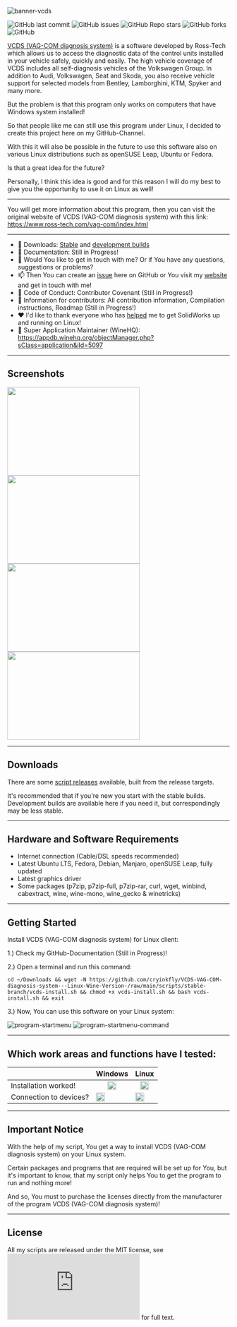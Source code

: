 ![banner-vcds](https://user-images.githubusercontent.com/79079633/134122849-69eea782-9f65-4b70-aadd-3d4cdce17bb5.png)

![GitHub last commit](https://img.shields.io/github/last-commit/cryinkfly/VCDS-VAG-COM-diagnosis-system---Linux-Wine-Version-?style=for-the-badge)
![GitHub issues](https://img.shields.io/github/issues-raw/cryinkfly/VCDS-VAG-COM-diagnosis-system---Linux-Wine-Version-?style=for-the-badge)
![GitHub Repo stars](https://img.shields.io/github/stars/cryinkfly/VCDS-VAG-COM-diagnosis-system---Linux-Wine-Version-?style=for-the-badge)
![GitHub forks](https://img.shields.io/github/forks/cryinkfly/VCDS-VAG-COM-diagnosis-system---Linux-Wine-Version-?style=for-the-badge)
![GitHub](https://img.shields.io/github/license/cryinkfly/VCDS-VAG-COM-diagnosis-system---Linux-Wine-Version-?style=for-the-badge)

[VCDS (VAG-COM diagnosis system)](https://www.ross-tech.com/vag-com/index.html) is a software developed by Ross-Tech which allows us to access the diagnostic data of the control units installed in your vehicle safely, quickly and easily. The high vehicle coverage of VCDS includes all self-diagnosis vehicles of the Volkswagen Group. In addition to Audi, Volkswagen, Seat and Skoda, you also receive vehicle support for selected models from Bentley, Lamborghini, KTM, Spyker and many more.

But the problem is that this program only works on computers that have Windows system installed!

So that people like me can still use this program under Linux, I decided to create this project here on my GitHub-Channel.

With this it will also be possible in the future to use this software also on various Linux distributions such as openSUSE Leap, Ubuntu or Fedora.

Is that a great idea for the future?

Personally, I think this idea is good and for this reason I will do my best to give you the opportunity to use it on Linux as well!

---

You will get more information about this program, then you can visit the original website of VCDS (VAG-COM diagnosis system) with this link: https://www.ross-tech.com/vag-com/index.html

---

  - 📂 Downloads: [Stable](https://github.com/cryinkfly/VCDS-VAG-COM-diagnosis-system---Linux-Wine-Version-/tree/main/scripts/stable-branch) and [development builds](https://github.com/cryinkfly/VCDS-VAG-COM-diagnosis-system---Linux-Wine-Version-/tree/main/scripts/development-branch)
  - 📔 Documentation: Still in Progress!
  - 💬 Would You like to get in touch with me? Or if You have any questions, suggestions or problems?
  - 📫 Then You can create an [issue](https://github.com/cryinkfly/VCDS-VAG-COM-diagnosis-system---Linux-Wine-Version-/issues) here on GitHub or You visit my <a href="https://cryinkfly.com">website</a> and get in touch with me!
  - 📜 Code of Conduct: Contributor Covenant (Still in Progress!)
  - 📖 Information for contributors: All contribution information, Compilation instructions, Roadmap (Still in Progress!)
  - ❤️ I'd like to thank everyone who has [helped](https://github.com/cryinkfly/VCDS-VAG-COM-diagnosis-system---Linux-Wine-Version-/blob/main/COMMUNITY.md) me to get SolidWorks up and running on Linux!
  - 🍷 Super Application Maintainer (WineHQ): https://appdb.winehq.org/objectManager.php?sClass=application&iId=5097

---

## Screenshots
<div>
<img src="https://github.com/cryinkfly/VCDS-VAG-COM-diagnosis-system---Linux-Wine-Version-/blob/main/images/installation/%234-installation-welcome-screen.png" width="300px" height="200px">
<img src="https://github.com/cryinkfly/VCDS-VAG-COM-diagnosis-system---Linux-Wine-Version-/blob/main/images/gui/%231-program-main-screen.png" width="300px" height="200px">
</div>
<div>
<img src="https://github.com/cryinkfly/VCDS-VAG-COM-diagnosis-system---Linux-Wine-Version-/blob/main/images/gui/%232-program-options-1.png" width="300px" height="200px">
<img src="https://github.com/cryinkfly/VCDS-VAG-COM-diagnosis-system---Linux-Wine-Version-/blob/main/images/gui/%233-program-options-2.png" width="300px" height="200px">
</div>

---

## Downloads

There are some [script releases](https://github.com/cryinkfly/VCDS-VAG-COM-diagnosis-system---Linux-Wine-Version-/tree/main/scripts) available, built from the release targets.

It's recommended that if you're new you start with the stable builds. Development builds are available here if you need it, but correspondingly may be less stable.

---

## Hardware and Software Requirements

- Internet connection (Cable/DSL speeds recommended)
- Latest Ubuntu LTS, Fedora, Debian, Manjaro, openSUSE Leap, fully updated
- Latest graphics driver
- Some packages (p7zip, p7zip-full, p7zip-rar, curl, wget, winbind, cabextract, wine, wine-mono, wine_gecko & winetricks)

---

## Getting Started

Install VCDS (VAG-COM diagnosis system) for Linux client:

1.) Check my GitHub-Documentation (Still in Progress)!

2.) Open a terminal and run this command:

    cd ~/Downloads && wget -N https://github.com/cryinkfly/VCDS-VAG-COM-diagnosis-system---Linux-Wine-Version-/raw/main/scripts/stable-branch/vcds-install.sh && chmod +x vcds-install.sh && bash vcds-install.sh && exit

3.) Now, You can use this software on your Linux system:

![program-startmenu](https://raw.githubusercontent.com/cryinkfly/VCDS-VAG-COM-diagnosis-system---Linux-Wine-Version-/main/images/gui/%231-program-startmenu.png)
![program-startmenu-command](https://github.com/cryinkfly/VCDS-VAG-COM-diagnosis-system---Linux-Wine-Version-/blob/main/images/gui/%232-program-startmenu-command.png)

---

## Which work areas and functions have I tested:

<table>
<thead>
<tr>
<th></th>
<th>Windows</th>
<th>Linux</th>
</tr>
</thead>
<tbody>
<tr>
<td>Installation worked!</td>
<td style="text-align: center;"><g-emoji class="g-emoji" alias="heavy_check_mark" fallback-src="https://github.githubassets.com/images/icons/emoji/unicode/2714.png"><img class="emoji" alt="heavy_check_mark" src="https://github.githubassets.com/images/icons/emoji/unicode/2714.png" width="20" height="20"></g-emoji></td>
<td style="text-align: center;"><g-emoji class="g-emoji" alias="heavy_check_mark" fallback-src="https://github.githubassets.com/images/icons/emoji/unicode/2714.png"><img class="emoji" alt="heavy_check_mark" src="https://github.githubassets.com/images/icons/emoji/unicode/2714.png" width="20" height="20"></g-emoji></td>
<tr>
<td>Connection to devices?</td>
<td><g-emoji class="g-emoji" alias="heavy_check_mark" fallback-src="https://github.githubassets.com/images/icons/emoji/unicode/2714.png"><img class="emoji" alt="heavy_check_mark" src="https://github.githubassets.com/images/icons/emoji/unicode/2714.png" width="20" height="20"></g-emoji></td>
<td><g-emoji class="g-emoji" alias="heavy_multiplication_x" fallback-src="https://github.githubassets.com/images/icons/emoji/unicode/2716.png"><img class="emoji" alt="heavy_multiplication_x" src="https://github.githubassets.com/images/icons/emoji/unicode/2716.png" width="20" height="20"></g-emoji></td>
</tr>
</tbody>
</table>

---

## Important Notice

With the help of my script, You get a way to install VCDS (VAG-COM diagnosis system) on your Linux system. 

Certain packages and programs that are required will be set up for You, but it's important to know, that my script only helps You to get the program to run and nothing more! 

And so, You must to purchase the licenses directly from the manufacturer of the program VCDS (VAG-COM diagnosis system)!

---

## License

All my scripts are released under the MIT license, see ![LICENSE.md](https://github.com/cryinkfly/VCDS-VAG-COM-diagnosis-system---Linux-Wine-Version-/blob/main/LICENSE.md) for full text.

